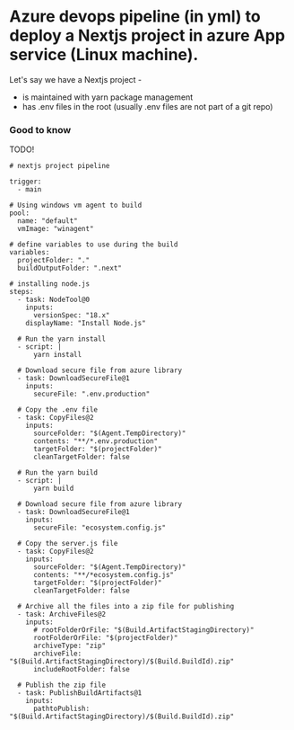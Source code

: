 # Azure devops pipeline (in yml) to deploy a Nextjs project in azure App service (Linux machine).

Let's say we have a Nextjs project -

- is maintained with yarn package management
- has .env files in the root (usually .env files are not part of a git repo)

### Good to know
TODO!



```
# nextjs project pipeline

trigger:
  - main

# Using windows vm agent to build
pool:
  name: "default"
  vmImage: "winagent"

# define variables to use during the build
variables:
  projectFolder: "."
  buildOutputFolder: ".next"

# installing node.js
steps:
  - task: NodeTool@0
    inputs:
      versionSpec: "18.x"
    displayName: "Install Node.js"

  # Run the yarn install
  - script: |
      yarn install

  # Download secure file from azure library
  - task: DownloadSecureFile@1
    inputs:
      secureFile: ".env.production"

  # Copy the .env file
  - task: CopyFiles@2
    inputs:
      sourceFolder: "$(Agent.TempDirectory)"
      contents: "**/*.env.production"
      targetFolder: "$(projectFolder)"
      cleanTargetFolder: false

  # Run the yarn build
  - script: |
      yarn build

  # Download secure file from azure library
  - task: DownloadSecureFile@1
    inputs:
      secureFile: "ecosystem.config.js"

  # Copy the server.js file
  - task: CopyFiles@2
    inputs:
      sourceFolder: "$(Agent.TempDirectory)"
      contents: "**/*ecosystem.config.js"
      targetFolder: "$(projectFolder)"
      cleanTargetFolder: false

  # Archive all the files into a zip file for publishing
  - task: ArchiveFiles@2
    inputs:
      # rootFolderOrFile: "$(Build.ArtifactStagingDirectory)"
      rootFolderOrFile: "$(projectFolder)"
      archiveType: "zip"
      archiveFile: "$(Build.ArtifactStagingDirectory)/$(Build.BuildId).zip"
      includeRootFolder: false

  # Publish the zip file
  - task: PublishBuildArtifacts@1
    inputs:
      pathtoPublish: "$(Build.ArtifactStagingDirectory)/$(Build.BuildId).zip"

```
